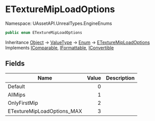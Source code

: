 # ETextureMipLoadOptions

Namespace: UAssetAPI.UnrealTypes.EngineEnums

```csharp
public enum ETextureMipLoadOptions
```

Inheritance [Object](https://docs.microsoft.com/en-us/dotnet/api/system.object) → [ValueType](https://docs.microsoft.com/en-us/dotnet/api/system.valuetype) → [Enum](https://docs.microsoft.com/en-us/dotnet/api/system.enum) → [ETextureMipLoadOptions](./uassetapi.unrealtypes.engineenums.etexturemiploadoptions.md)<br>
Implements [IComparable](https://docs.microsoft.com/en-us/dotnet/api/system.icomparable), [IFormattable](https://docs.microsoft.com/en-us/dotnet/api/system.iformattable), [IConvertible](https://docs.microsoft.com/en-us/dotnet/api/system.iconvertible)

## Fields

| Name | Value | Description |
| --- | --: | --- |
| Default | 0 |  |
| AllMips | 1 |  |
| OnlyFirstMip | 2 |  |
| ETextureMipLoadOptions_MAX | 3 |  |
